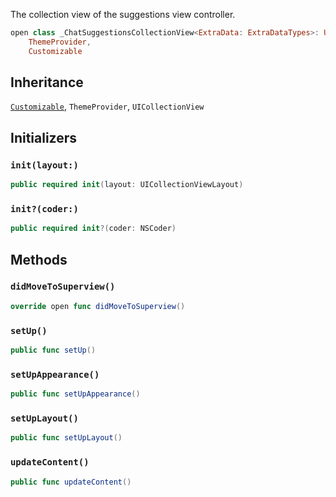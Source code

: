 
The collection view of the suggestions view controller.

``` swift
open class _ChatSuggestionsCollectionView<ExtraData: ExtraDataTypes>: UICollectionView,
    ThemeProvider,
    Customizable 
```

## Inheritance

[`Customizable`](/Customizable), `ThemeProvider`, `UICollectionView`

## Initializers

### `init(layout:)`

``` swift
public required init(layout: UICollectionViewLayout) 
```

### `init?(coder:)`

``` swift
public required init?(coder: NSCoder) 
```

## Methods

### `didMoveToSuperview()`

``` swift
override open func didMoveToSuperview() 
```

### `setUp()`

``` swift
public func setUp() 
```

### `setUpAppearance()`

``` swift
public func setUpAppearance() 
```

### `setUpLayout()`

``` swift
public func setUpLayout() 
```

### `updateContent()`

``` swift
public func updateContent() 
```
